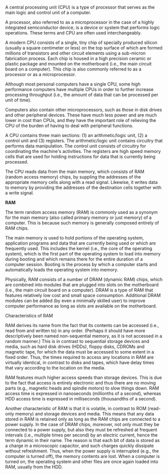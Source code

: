 A central processing unit (CPU) is a type of processor that serves as the main logic and control unit of a computer.

A processor, also referred to as a microprocessor in the case of a highly integrated semiconductor device, is a device or system that performs logic operations. These terms and CPU are often used interchangeably.

A modern CPU consists of a single, tiny chip of specially produced silicon (usually a square centimeter or less) on the top surface of which are formed millions of transistors and other circuit elements using a sub-micron fabrication process. Each chip is housed in a high precision ceramic or plastic package and mounted on the motherboard (i.e., the main circuit board on a computer). This chip is also commonly referred to as a processor or as a microprocessor.

Although most personal computers have a single CPU, some high performance computers have multiple CPUs in order to further increase processing throughput (i.e., the amount of data that can be processed per unit of time).

Computers also contain other microprocessors, such as those in disk drives and other peripheral devices. These have much less power and are much lower in cost than CPUs, and they have the important role of relieving the CPU of the burden of having to deal with peripheral functions.

A CPU contains three main sections: (1) an arithmetic/logic unit, (2) a control unit and (3) registers. The arithmetic/logic unit contains circuitry that performs data manipulation. The control unit consists of circuitry for coordinating the machine's activities. The registers are high speed memory cells that are used for holding instructions for data that is currently being processed.

The CPU reads data from the main memory, which consists of RAM (random access memory) chips, by suppling the addresses of the appropriate memory cells along with a read signal. Likewise, it writes data to memory by providing the addresses of the destination cells together with a write signal.


**RAM**

The term random access memory (RAM) is commonly used as a synonym for the main memory (also called primary memory or just memory) of a computer. This is because such memory is generally composed entirely of RAM chips.

The main memory is used to hold portions of the operating system, application programs and data that are currently being used or which are frequently used. This includes the kernel (i.e., the core of the operating system), which is the first part of the operating system to load into memory during booting and which remains there for the entire duration of a computer session. Booting is the process by which a computer starts and automatically loads the operating system into memory.

Physically, RAM consists of a number of DRAM (dynamic RAM) chips, which are combined into modules that are plugged into slots on the motherboard (i.e., the main circuit board on a computer). DRAM is a type of RAM that features relatively low cost and small space consumption. Additional DRAM modules can be added (by even a minimally skilled user) to improve computer performance as long as slots are available on the motherboard.

Characteristics of RAM

RAM derives its name from the fact that its contents can be accessed (i.e., read from and written to) in any order. (Perhaps it should have more descriptively been named non-sequential memory, as it is not accessed in a random manner.) This is in contrast to sequential storage devices and media, such as hard disk drives (HDDs), floppy disks, CDROMs and magnetic tape, for which the data must be accessed to some extent in a fixed order. Thus, the times required to access any locations in RAM are virtually identical, in contrast to disks and tapes, which have delay times that vary according to the location on the media.

RAM features much higher access speeds than storage devices. This is due to the fact that access is entirely electronic and thus there are no moving parts (e.g., magnetic heads and spindle motors) to slow things down. RAM access time is expressed in nanoseconds (millionths of a second), whereas HDD access time is expressed in milliseconds (thousandths of a second).

Another characteristic of RAM is that it is volatile, in contrast to ROM (read-only memory) and storage devices and media. This means that any data stored in RAM is retained only as long as the RAM chips are connected to a power supply. In the case of DRAM chips, moreover, not only must they be connected to a power supply, but also they must be refreshed at frequent intervals (i.e., multiple times per second) by an electric current, hence the term dynamic in their name. The reason is that each bit of data is stored as a charge in a microscopic capacitor, and such charges quickly dissipate without refreshment. Thus, when the power supply is interrupted (e.g., the computer is turned off), the memory contents are lost. When a computer is turned on, the operating system and other files are once again loaded into RAM, usually from the HDD.

